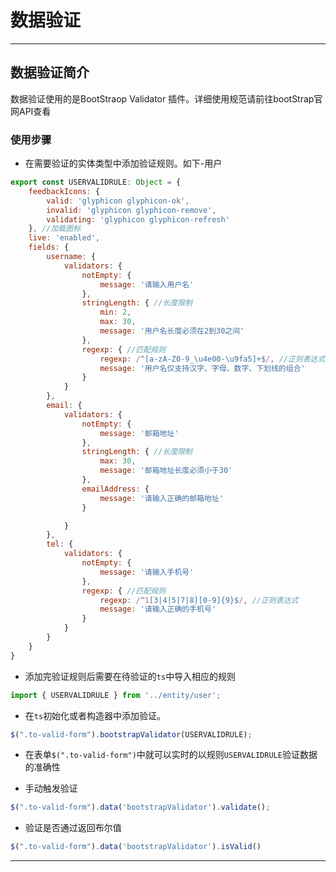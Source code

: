 # 数据验证

---

## 数据验证简介

数据验证使用的是BootStraop Validator 插件。详细使用规范请前往bootStrap官网API查看

### 使用步骤

* 在需要验证的实体类型中添加验证规则。如下-用户

```js
export const USERVALIDRULE: Object = {
    feedbackIcons: {
        valid: 'glyphicon glyphicon-ok',
        invalid: 'glyphicon glyphicon-remove',
        validating: 'glyphicon glyphicon-refresh'
    }, //加载图标
    live: 'enabled',
    fields: {
        username: {
            validators: {
                notEmpty: {
                    message: '请输入用户名'
                },
                stringLength: { //长度限制
                    min: 2,
                    max: 30,
                    message: '用户名长度必须在2到30之间'
                },
                regexp: { //匹配规则
                    regexp: /^[a-zA-Z0-9_\u4e00-\u9fa5]+$/, //正则表达式
                    message: '用户名仅支持汉字、字母、数字、下划线的组合'
                }
            }
        },
        email: {
            validators: {
                notEmpty: {
                    message: '邮箱地址'
                },
                stringLength: { //长度限制
                    max: 30,
                    message: '邮箱地址长度必须小于30'
                },
                emailAddress: {
                    message: '请输入正确的邮箱地址'
                }

            }
        },
        tel: {
            validators: {
                notEmpty: {
                    message: '请输入手机号'
                },
                regexp: { //匹配规则
                    regexp: /^1[3|4|5|7|8][0-9]{9}$/, //正则表达式
                    message: '请输入正确的手机号'
                }
            }
        }
    }
}
```

* 添加完验证规则后需要在待验证的`ts`中导入相应的规则

```js
import { USERVALIDRULE } from '../entity/user';
```

* 在`ts`初始化或者构造器中添加验证。

```js
$(".to-valid-form").bootstrapValidator(USERVALIDRULE);
```

* 在表单`$(".to-valid-form")`中就可以实时的以规则`USERVALIDRULE`验证数据的准确性

* 手动触发验证

```js
$(".to-valid-form").data('bootstrapValidator').validate();
```

* 验证是否通过返回布尔值

```js
$(".to-valid-form").data('bootstrapValidator').isValid()
```

---



